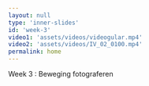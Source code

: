 ```yaml
---
layout: null
type: 'inner-slides'
id: 'week-3'
video1: 'assets/videos/videogular.mp4'
video2: 'assets/videos/IV_02_0100.mp4'
permalink: home
---
```



<div class="text-standard">
    Week 3 : Beweging fotograferen
    <br><br>
</div>